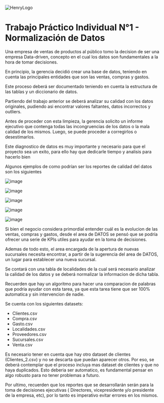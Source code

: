 ![HenryLogo](https://d31uz8lwfmyn8g.cloudfront.net/Assets/logo-henry-white-lg.png)

# Trabajo Práctico Individual N°1 - Normalización de Datos

Una empresa de ventas de productos al público tomo la decision de ser una empresa Data-driven, concepto en el cual los datos son fundamentales a la hora de tomar decisiones.

En principio, la gerencia decidió crear una base de datos, teniendo en cuenta las principales entidades que son las ventas, compras y gastos.

Este proceso deberá ser documentado teniendo en cuenta la estructura de las tablas y un diccionario de datos.

Partiendo del trabajo anterior se deberá analizar su calidad con los datos originales, pudiendo asi encontrar valores faltantes, datos incorrectos y outliers.

Antes de proceder con esta limpieza, la gerencia solicito un informe ejecutivo que contenga todas las incongruencias de los datos o la mala calidad de los mismos. Luego, se puede proceder a corregirlos o desestimarlos.

Este diagnostico de datos es muy importante y necesario para que el proyecto sea un exito, para ello hay que dedicarle tiempo y analisis para hacerlo bien

Algunos ejemplos de como podrían ser los reportes de calidad del datos son los siguientes

![image](https://user-images.githubusercontent.com/105241620/174602029-3c600b4a-1067-4b7d-a376-b0e0bd140b5d.png)

![image](https://user-images.githubusercontent.com/105241620/174602143-cc30a557-110f-487a-8272-f7ad94dcbe27.png)

![image](https://user-images.githubusercontent.com/105241620/174602248-37db7f80-8e95-4c24-91c8-55081284bc20.png)

![image](https://user-images.githubusercontent.com/105241620/174602278-b162f15d-e626-4dae-91ee-41224f4173f8.png)

![image](https://user-images.githubusercontent.com/105241620/174602296-a7943be5-cd11-44e2-826e-a33563395a89.png)

Si bien el negocio considera primordial entender cuál es la evolucion de las ventas, compras y gastos, desde el area de DATOS se pensó que se podría ofrecer una serie de KPIs utiles para ayudar en la toma de decisiones.

Ademas de todo esto, el area encargada de la apertura de nuevas sucursales necesita encontrar, a partir de la sugerencia del area de DATOS, un lugar para establecer una nueva sucursal.

Se contará con una tabla de localidades de la cual será necesario analizar la calidad de los datos y se deberá normalizar la informacion de dicha tabla.

Recuerden que hay un algoritmo para hacer una comparacion de palabras que podria ayudar con esta tarea, ya que esta tarea tiene que ser 100% automatica y sin intervencion de nadie.

Se cuenta con los siguientes datasets:

- Clientes.csv
- Compra.csv
- Gasto.csv
- Localidades.csv
- Proveedores.csv
- Sucursales.csv
- Venta.csv

Es necesario tener en cuenta que hay otro dataset de clientes (Clientes_2.csv) y no se descarta que puedan aparecer otros. Por eso, se deberá contemplar que el proceso incluya mas dataset de clientes y que no haya duplicados. Esto deberia ser automatico, es fundamental pensar en algo robusto para no tener problemas a futuro.

Por ultimo, recuerden que los reportes que se desarrollarán serán para la toma de decisiones ejecutivas ( Directores, vicepresidente y/o presidente de la empresa, etc), por lo tanto es imperativo evitar errores en los mismos.
